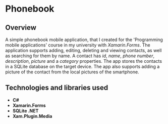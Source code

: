 # Phonebook

## Overview
A simple phonebook mobile application, that I created for the 'Programming mobile applications' course in my university with *Xamarin.Forms*. The application supports adding, editing, deleting and viewing contacts, as well as searching for them by name. A contact has *id*, *name*, *phone number*, *description*, *picture* and a *category* properties. The app stores the contacts in a SQLite database on the target device. The app also supports adding a picture of the contact from the local pictures of the smartphone.

## Technologies and libraries used
- **C#**
- **Xamarin.Forms**
- **SQLite .NET**
- **Xam.Plugin.Media**


